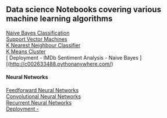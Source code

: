 ## Data science Notebooks covering various machine learning algorithms

[Naive Bayes Classification](https://github.com/Sebastian-Firsaev/Data-Sc-Machine-L-Project/blob/main/Semester%202%20notebooks/NaiveBayes01.ipynb)
<br>
[Support Vector Machines](https://github.com/Sebastian-Firsaev/Data-Sc-Machine-L-Project/blob/main/Semester%202%20notebooks/SupportVectorMachines01.ipynb)
<br>
[K Nearest Neighbour Classifier](https://github.com/Sebastian-Firsaev/Data-Sc-Machine-L-Project/blob/main/Semester%202%20notebooks/KNearestNeighbour01.ipynb)
<br>
[K Means Cluster](https://github.com/Sebastian-Firsaev/Data-Sc-Machine-L-Project/blob/main/Semester%202%20notebooks/KMeansClustering01.ipynb)
<br>
[ Deployment - IMDb Sentiment Analysis - Naive Bayes ][(http://c002633488.pythonanywhere.com/)
<br>
#### Neural Networks 
[ Feedforward Neural Networks](https://github.com/Sebastian-Firsaev/Data-Sc-Machine-L-Project/blob/main/Semester%202%20notebooks/FFNNDigitsAndFashionRecognition.ipynb)
<br>
[Convolutional Neural Networks](https://github.com/Sebastian-Firsaev/Data-Sc-Machine-L-Project/blob/main/Semester%202%20notebooks/CNN%20-%20Convolutional%20Neural%20Networks.ipynb)
<br>
[Recurrent Neural Networks](https://github.com/Sebastian-Firsaev/Data-Sc-Machine-L-Project/blob/main/Semester%202%20notebooks/RNN-NumbersSummationAndWordGeneration.ipynb)
<br>
[ Deployment -  ](http://c00263348firsaev.pythonanywhere.com/)
<br>
